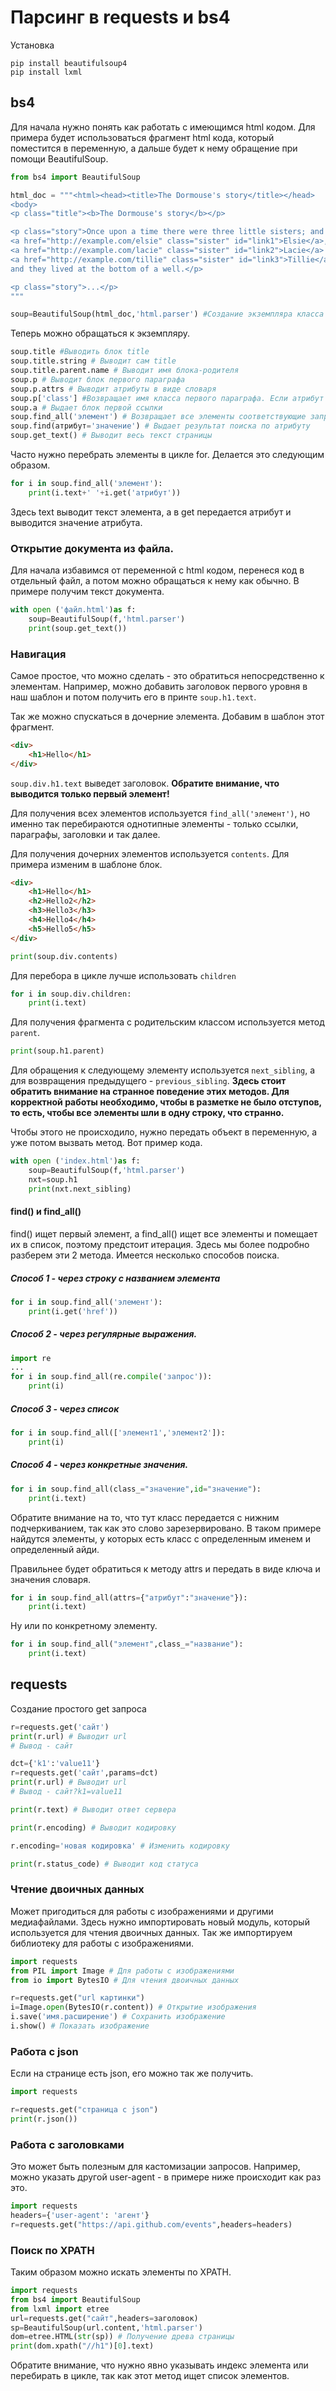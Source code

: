 # Парсинг в requests и bs4

Установка

```
pip install beautifulsoup4
pip install lxml
```

## bs4

Для начала нужно понять как работать с имеющимся html кодом. Для примера будет использоваться фрагмент html кода, который поместится в переменную, а дальше будет к нему обращение при помощи BeautifulSoup.

```python
from bs4 import BeautifulSoup

html_doc = """<html><head><title>The Dormouse's story</title></head>
<body>
<p class="title"><b>The Dormouse's story</b></p>

<p class="story">Once upon a time there were three little sisters; and their names were
<a href="http://example.com/elsie" class="sister" id="link1">Elsie</a>,
<a href="http://example.com/lacie" class="sister" id="link2">Lacie</a> and
<a href="http://example.com/tillie" class="sister" id="link3">Tillie</a>;
and they lived at the bottom of a well.</p>

<p class="story">...</p>
"""

soup=BeautifulSoup(html_doc,'html.parser') #Создание экземпляра класса
```

Теперь можно обращаться к экземпляру.

```python
soup.title #Выводить блок title
soup.title.string # Выводит сам title
soup.title.parent.name # Выводит имя блока-родителя
soup.p # Выводит блок первого параграфа
soup.p.attrs # Выводит атрибуты в виде словаря
soup.p['class'] #Возвращает имя класса первого параграфа. Если атрибут имеет несколько значений, выводиться будет список.
soup.a # Выдает блок первой ссылки
soup.find_all('элемент') # Возвращает все элементы соответствующие запросу
soup.find(атрибут='значение') # Выдает результат поиска по атрибуту
soup.get_text() # Выводит весь текст страницы
```

Часто нужно перебрать элементы в цикле for. Делается это следующим образом.

```python
for i in soup.find_all('элемент'):
    print(i.text+' '+i.get('атрибут'))
```

Здесь text выводит текст элемента, а в get передается атрибут и выводится значение атрибута.

### Открытие документа из файла.

Для начала избавимся от переменной с html кодом, перенеся код в отдельный файл, а потом можно обращаться к нему как обычно. В примере получим текст документа.

```python
with open ('файл.html')as f:
    soup=BeautifulSoup(f,'html.parser')
    print(soup.get_text())
```


### Навигация

Самое простое, что можно сделать - это обратиться непосредственно к элементам. Например, можно добавить заголовок первого уровня в наш шаблон и потом получить его в принте `soup.h1.text`.

Так же можно спускаться в дочерние элемента. Добавим в шаблон этот фрагмент.

```html
<div>
    <h1>Hello</h1>
</div>
```

`soup.div.h1.text` выведет заголовок. **Обратите внимание, что выводится только первый элемент!**

Для получения всех элементов используется `find_all('элемент')`, но именно так перебираются однотипные элементы - только ссылки, параграфы, заголовки и так далее.

Для получения дочерних элементов используется `contents`. Для примера изменим в шаблоне блок.

```html
<div>
    <h1>Hello</h1>
    <h2>Hello2</h2>
    <h3>Hello3</h3>
    <h4>Hello4</h4>
    <h5>Hello5</h5>
</div>
```

```python
print(soup.div.contents)
```

Для перебора в цикле лучше использовать `children`

```python
for i in soup.div.children:
    print(i.text)
```

Для получения фрагмента с родительским классом используется метод `parent`.

```python
print(soup.h1.parent)
```

Для обращения к следующему элементу используется `next_sibling`, а для возвращения предыдущего - `previous_sibling`. **Здесь стоит обратить внимание на странное поведение этих методов. Для корректной работы необходимо, чтобы в разметке не было отступов, то есть, чтобы все элементы шли в одну строку, что странно.**

Чтобы этого не происходило, нужно передать объект в переменную, а уже потом вызвать метод. Вот пример кода.

```python
with open ('index.html')as f:
    soup=BeautifulSoup(f,'html.parser')
    nxt=soup.h1
    print(nxt.next_sibling)
```

#### find() и find_all()

find() ищет первый элемент, а find_all() ищет все элементы и помещает их в список, поэтому предстоит итерация. Здесь мы более подробно разберем эти 2 метода. Имеется несколько способов поиска.

##### Способ 1 - через строку с названием элемента

```python
for i in soup.find_all('элемент'):
    print(i.get('href'))
```

##### Способ 2 - через регулярные выражения.

```python
import re
...
for i in soup.find_all(re.compile('запрос')):
    print(i)
```

##### Способ 3 - через список

```python
for i in soup.find_all(['элемент1','элемент2']):
    print(i)
```

##### Способ 4 - через конкретные значения.

```python
for i in soup.find_all(class_="значение",id="значение"):
    print(i.text)
```

Обратите внимание на то, что тут класс передается с нижним подчеркиванием, так как это слово зарезервировано. В таком примере найдутся элементы, у которых есть класс с определенным именем и определенный айди.

Правильнее будет обратиться к методу attrs и передать в виде ключа и значения словаря.

```python
for i in soup.find_all(attrs={"атрибут":"значение"}):
    print(i.text)
```

Ну или по конкретному элементу.

```python
for i in soup.find_all("элемент",class_="название"):
    print(i.text)
```

## requests

Создание простого get запроса

```python
r=requests.get('сайт')
print(r.url) # Выводит url
# Вывод - сайт

dct={'k1':'value11'}
r=requests.get('сайт',params=dct)
print(r.url) # Выводит url
# Вывод - сайт?k1=value11

print(r.text) # Выводит ответ сервера

print(r.encoding) # Выводит кодировку

r.encoding='новая кодировка' # Изменить кодировку

print(r.status_code) # Выводит код статуса
```

### Чтение двоичных данных

Может пригодиться для работы с изображениями и другими медиафайлами. Здесь нужно импортировать новый модуль, который используется для чтения двоичных данных. Так же импортируем библиотеку для работы с изображениями.

```python
import requests
from PIL import Image # Для работы с изображениями
from io import BytesIO # Для чтения двоичных данных

r=requests.get("url картинки")
i=Image.open(BytesIO(r.content)) # Открытие изображения
i.save('имя.расширение') # Сохранить изображение
i.show() # Показать изображение
```

### Работа с json

Если на странице есть json, его можно так же получить.

```python
import requests

r=requests.get("страница с json")
print(r.json())
```

### Работа с заголовками

Это может быть полезным для кастомизации запросов. Например, можно указать другой user-agent - в примере ниже происходит как раз это.

```python
import requests
headers={'user-agent': 'агент'}
r=requests.get("https://api.github.com/events",headers=headers)
```

### Поиск по XPATH

Таким образом можно искать элементы по XPATH.

```python
import requests
from bs4 import BeautifulSoup
from lxml import etree
url=requests.get("сайт",headers=заголовок)
sp=BeautifulSoup(url.content,'html.parser')
dom=etree.HTML(str(sp)) # Получение древа страницы
print(dom.xpath("//h1")[0].text)
```

Обратите внимание, что нужно явно указывать индекс элемента или перебирать в цикле, так как этот метод ищет список элементов.
